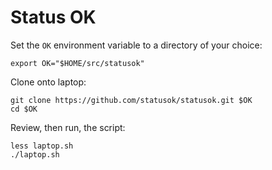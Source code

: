 # Status OK

Set the `OK` environment variable to a directory of your choice:

```
export OK="$HOME/src/statusok"
```

Clone onto laptop:

```
git clone https://github.com/statusok/statusok.git $OK
cd $OK
```

Review, then run, the script:

```
less laptop.sh
./laptop.sh
```
